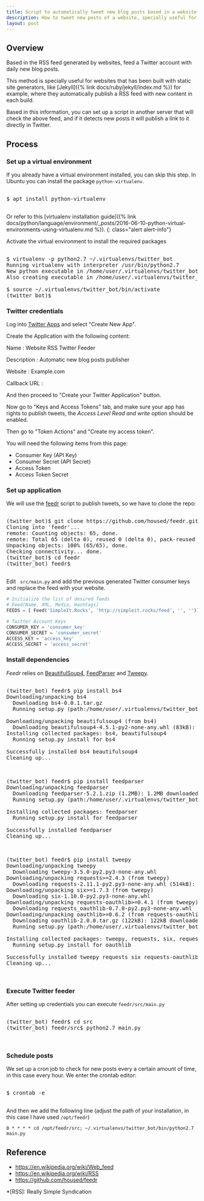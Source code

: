 ```yaml
---
title: Script to automatically tweet new blog posts based in a website rss feed
description: How to tweet new posts of a website, specially useful for websites built with static generators like Jekyll.
layout: post
---
```


## Overview

Based in the RSS feed generated by websites, feed a Twitter account
with daily new blog posts.

This method is specially useful for websites that has been built with
static site generators, like [Jekyll]({% link docs/ruby/jekyll/index.md %}) for example, where they
automatically publish a RSS feed with new content in each build.

Based in this information, you can set up a script in another server
that will check the above feed, and if it detects new posts it will
publish a link to it directly in Twitter.

## Process

### Set up a virtual environment

If you already have a virtual environment installed, you can skip this
step. In Ubuntu you can install the package `python-virtualenv`.

<pre class="shell">
<samp>
<span class="shell-prompt">$</span> <kbd>apt install python-virtualenv</kbd>
</samp>
</pre>

Or refer to this [virtualenv installation guide]({% link docs/python/language/environment/_posts/2016-06-10-python-virtual-environments-using-virtualenv.md %}).
{: class="alert alert-info"}

Activate the virtual environment to install the required packages

<pre class="shell">
<samp>
<span class="shell-prompt">$</span> <kbd>virtualenv -p python2.7 ~/.virtualenvs/twitter_bot</kbd>
Running virtualenv with interpreter /usr/bin/python2.7
New python executable in /home/user/.virtualenvs/twitter_bot/bin/python2.7
Also creating executable in /home/user/.virtualenvs/twitter_bot/bin/python
</samp>
<span class="shell-prompt">$</span> <kbd>source ~/.virtualenvs/twitter_bot/bin/activate</kbd>
<span class="shell-prompt">(twitter_bot)$</span>
</pre>

### Twitter credentials

Log into [Twitter Apps](https://apps.twitter.com/) and select "Create
New App".

Create the Application with the following content:

Name
: Website RSS Twitter Feeder

Description
: Automatic new blog posts publisher

Website
: Example.com

Callback URL
: <Leave it empty>

And then proceed to "Create your Twitter Application" button.

Now go to "Keys and Access Tokens" tab, and make sure your app has
rights to publish tweets, the *Access Level Read and write* option
should be enabled.

Then go to "Token Actions" and "Create my access token".

You will need the following items from this page:

- Consumer Key (API Key)
- Consumer Secret (API Secret)
- Access Token
- Access Token Secret

### Set up application

We will use the [feedr](https://github.com/housed/feedr) script to
publish tweets, so we have to clone the repo:

<pre class="shell">
<samp>
<span class="shell-prompt">(twitter_bot)$</span> <kbd>git clone https://github.com/housed/feedr.git</kbd>
Cloning into 'feedr'...
remote: Counting objects: 65, done.
remote: Total 65 (delta 0), reused 0 (delta 0), pack-reused 65
Unpacking objects: 100% (65/65), done.
Checking connectivity... done.
<span class="shell-prompt">(twitter_bot)$</span> <kbd>cd feedr</kbd>
<span class="shell-prompt">(twitter_bot) feedr$</span>
</samp>
</pre>

Edit ` src/main.py` and add the previous generated Twitter consumer
keys and replace the feed with your website.

~~~ python
# Initialize the list of desired feeds
# Feed(Name, XML, Media, Hashtags)
FEEDS = [ Feed('SimpleIt.Rocks', 'http://simpleit.rocks/feed', '', '')]

# Twitter Account Keys 
CONSUMER_KEY = 'consumer_key'
CONSUMER_SECRET = 'consumer_secret'
ACCESS_KEY = 'access_key'
ACCESS_SECRET = 'access_secret'

~~~

### Install dependencies

_Feedr_ relies on
[BeautifulSoup4](http://www.crummy.com/software/BeautifulSoup/),
[FeedParser](https://pypi.python.org/pypi/feedparser)
and [Tweepy](http://www.tweepy.org/). 

<pre class="shell">
<samp>
<span class="shell-prompt">(twitter_bot) feedr$</span> <kbd>pip install bs4</kbd>
Downloading/unpacking bs4
  Downloading bs4-0.0.1.tar.gz
  Running setup.py (path:/home/user/.virtualenvs/twitter_bot/build/bs4/setup.py) egg_info for package bs4
    
Downloading/unpacking beautifulsoup4 (from bs4)
  Downloading beautifulsoup4-4.5.1-py2-none-any.whl (83kB): 83kB downloaded
Installing collected packages: bs4, beautifulsoup4
  Running setup.py install for bs4
    
Successfully installed bs4 beautifulsoup4
Cleaning up...
</samp>
</pre>

<pre class="shell">
<samp>
<span class="shell-prompt">(twitter_bot) feedr$</span> <kbd>pip install feedparser</kbd>
Downloading/unpacking feedparser
  Downloading feedparser-5.2.1.zip (1.2MB): 1.2MB downloaded
  Running setup.py (path:/home/user/.virtualenvs/twitter_bot/build/feedparser/setup.py) egg_info for package feedparser
    
Installing collected packages: feedparser
  Running setup.py install for feedparser
    
Successfully installed feedparser
Cleaning up...
</samp>
</pre>

<pre class="shell">
<samp>
<span class="shell-prompt">(twitter_bot) feedr$</span> <kbd>pip install tweepy</kbd>
Downloading/unpacking tweepy
  Downloading tweepy-3.5.0-py2.py3-none-any.whl
Downloading/unpacking requests>=2.4.3 (from tweepy)
  Downloading requests-2.11.1-py2.py3-none-any.whl (514kB): 514kB downloaded
Downloading/unpacking six>=1.7.3 (from tweepy)
  Downloading six-1.10.0-py2.py3-none-any.whl
Downloading/unpacking requests-oauthlib>=0.4.1 (from tweepy)
  Downloading requests_oauthlib-0.7.0-py2.py3-none-any.whl
Downloading/unpacking oauthlib>=0.6.2 (from requests-oauthlib>=0.4.1->tweepy)
  Downloading oauthlib-2.0.0.tar.gz (122kB): 122kB downloaded
  Running setup.py (path:/home/user/.virtualenvs/twitter_bot/build/oauthlib/setup.py) egg_info for package oauthlib
    
Installing collected packages: tweepy, requests, six, requests-oauthlib, oauthlib
  Running setup.py install for oauthlib
    
Successfully installed tweepy requests six requests-oauthlib oauthlib
Cleaning up...

</samp>
</pre>

### Execute Twitter feeder

After setting up credentials you can execute `feedr/src/main.py`

<pre class="shell">
<samp>
<span class="shell-prompt">(twitter_bot) feedr$</span> <kbd>cd src</kbd>
<span class="shell-prompt">(twitter_bot) feedr/src$</span> <kbd>python2.7 main.py</kbd>

</samp>
</pre>



### Schedule posts

We set up a cron job to check for new posts every a certain amount of
time, in this case every hour. We enter the crontab editor:

<pre class="shell">
<samp>
<span class="shell-prompt">$</span> <kbd>crontab -e</kbd>
</samp>
</pre>

And then we add the following line (adjust the path of your
installation, in this case I have used `/opt/feedr`)

~~~
0 * * * * cd /opt/feedr/src; ~/.virtualenvs/twitter_bot/bin/python2.7 main.py
~~~

## Reference

- <https://en.wikipedia.org/wiki/Web_feed>
- <https://en.wikipedia.org/wiki/RSS>
- <https://github.com/housed/feedr>

*[RSS]: Really Simple Syndication
